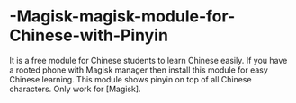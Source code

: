 # -Magisk-magisk-module-for-Chinese-with-Pinyin
It is a free module for Chinese students to learn Chinese easily. If you have a rooted phone with Magisk manager then install this module for easy Chinese learning. This module shows pinyin on top of all Chinese characters. Only work for [Magisk].
